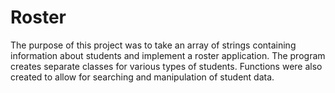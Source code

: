 # Roster

The purpose of this project was to take an array of strings containing information about students and implement a roster application.
The program creates separate classes for various types of students. 
Functions were also created to allow for searching and manipulation of student data.
